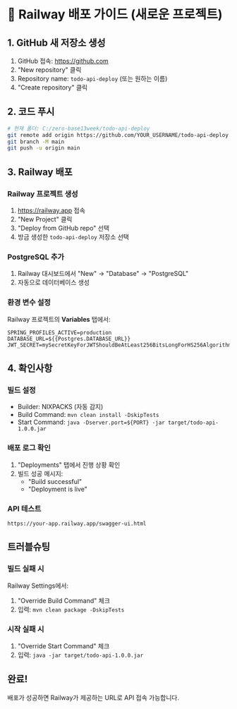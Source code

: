 # 🚀 Railway 배포 가이드 (새로운 프로젝트)

## 1. GitHub 새 저장소 생성

1. GitHub 접속: https://github.com
2. "New repository" 클릭
3. Repository name: `todo-api-deploy` (또는 원하는 이름)
4. "Create repository" 클릭

## 2. 코드 푸시

```bash
# 현재 폴더: C:/zero-base13week/todo-api-deploy
git remote add origin https://github.com/YOUR_USERNAME/todo-api-deploy.git
git branch -M main
git push -u origin main
```

## 3. Railway 배포

### Railway 프로젝트 생성
1. https://railway.app 접속
2. "New Project" 클릭
3. "Deploy from GitHub repo" 선택
4. 방금 생성한 `todo-api-deploy` 저장소 선택

### PostgreSQL 추가
1. Railway 대시보드에서 "New" → "Database" → "PostgreSQL"
2. 자동으로 데이터베이스 생성

### 환경 변수 설정
Railway 프로젝트의 **Variables** 탭에서:

```
SPRING_PROFILES_ACTIVE=production
DATABASE_URL=${{Postgres.DATABASE_URL}}
JWT_SECRET=mySecretKeyForJWTShouldBeAtLeast256BitsLongForHS256AlgorithmSecureKey2024
```

## 4. 확인사항

### 빌드 설정
- Builder: NIXPACKS (자동 감지)
- Build Command: `mvn clean install -DskipTests`
- Start Command: `java -Dserver.port=${PORT} -jar target/todo-api-1.0.0.jar`

### 배포 로그 확인
1. "Deployments" 탭에서 진행 상황 확인
2. 빌드 성공 메시지:
   - "Build successful"
   - "Deployment is live"

### API 테스트
```
https://your-app.railway.app/swagger-ui.html
```

## 트러블슈팅

### 빌드 실패 시
Railway Settings에서:
1. "Override Build Command" 체크
2. 입력: `mvn clean package -DskipTests`

### 시작 실패 시
1. "Override Start Command" 체크
2. 입력: `java -jar target/todo-api-1.0.0.jar`

## 완료!
배포가 성공하면 Railway가 제공하는 URL로 API 접속 가능합니다.